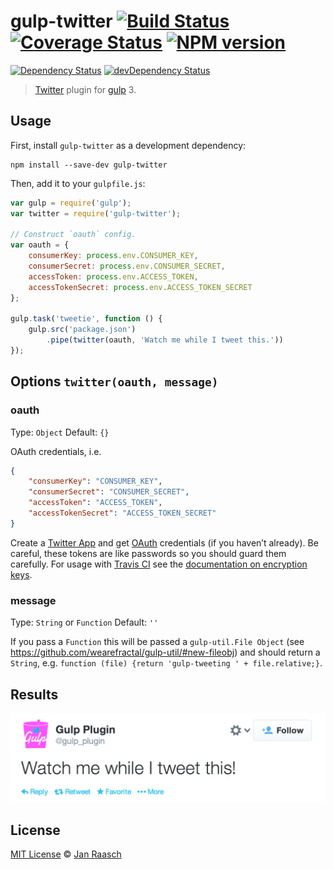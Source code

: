 # gulp-twitter [![Build Status][travis-image]][travis-url] [![Coverage Status][coveralls-image]][coveralls-url] [![NPM version][npm-image]][npm-url]
[![Dependency Status][depstat-image]][depstat-url] [![devDependency Status][devdepstat-image]][devdepstat-url]

> [Twitter](http://www.twitter.org/) plugin for [gulp](https://github.com/wearefractal/gulp) 3.

## Usage

First, install `gulp-twitter` as a development dependency:

```shell
npm install --save-dev gulp-twitter
```

Then, add it to your `gulpfile.js`:

```javascript
var gulp = require('gulp');
var twitter = require('gulp-twitter');

// Construct `oauth` config.
var oauth = {
    consumerKey: process.env.CONSUMER_KEY,
    consumerSecret: process.env.CONSUMER_SECRET,
    accessToken: process.env.ACCESS_TOKEN,
    accessTokenSecret: process.env.ACCESS_TOKEN_SECRET
};

gulp.task('tweetie', function () {
    gulp.src('package.json')
        .pipe(twitter(oauth, 'Watch me while I tweet this.'))
});


```

## Options `twitter(oauth, message)`

### oauth
Type: `Object`
Default: `{}`

OAuth credentials, i.e.

```json
{
    "consumerKey": "CONSUMER_KEY",
    "consumerSecret": "CONSUMER_SECRET",
    "accessToken": "ACCESS_TOKEN",
    "accessTokenSecret": "ACCESS_TOKEN_SECRET"
}
```

Create a [Twitter App](https://dev.twitter.com/apps/new) and get [OAuth](http://oauth.net/) credentials (if you haven’t already). Be careful, these tokens are like passwords so you should guard them carefully. For usage with [Travis CI](https://travis-ci.org/) see the [documentation on encryption keys](http://docs.travis-ci.com/user/encryption-keys/).

### message
Type: `String` or `Function`
Default: `''`

If you pass a `Function` this will be passed a `gulp-util.File Object` (see https://github.com/wearefractal/gulp-util/#new-fileobj) and should return a `String`, e.g. `function (file) {return 'gulp-tweeting ' + file.relative;}`.

## Results
![tweet](images/screenshot.png)

## License

[MIT License](http://en.wikipedia.org/wiki/MIT_License) © [Jan Raasch](http://janraasch.com)

[npm-url]: https://npmjs.org/package/gulp-twitter
[npm-image]: https://badge.fury.io/js/gulp-twitter.png

[travis-url]: http://travis-ci.org/janraasch/gulp-twitter
[travis-image]: https://secure.travis-ci.org/janraasch/gulp-twitter.png?branch=master

[coveralls-url]: https://coveralls.io/r/janraasch/gulp-twitter
[coveralls-image]: https://coveralls.io/repos/janraasch/gulp-twitter/badge.png

[depstat-url]: https://david-dm.org/janraasch/gulp-twitter
[depstat-image]: https://david-dm.org/janraasch/gulp-twitter.png

[devdepstat-url]: https://david-dm.org/janraasch/gulp-twitter#info=devDependencies
[devdepstat-image]: https://david-dm.org/janraasch/gulp-twitter/dev-status.png
